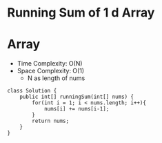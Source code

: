 # Running Sum of 1 d Array

# Array

- Time Complexity: O(N)
- Space Complexity: O(1)
  - N as length of nums

```
class Solution {
    public int[] runningSum(int[] nums) {
        for(int i = 1; i < nums.length; i++){
            nums[i] += nums[i-1];
        }
        return nums;
    }
}
```
